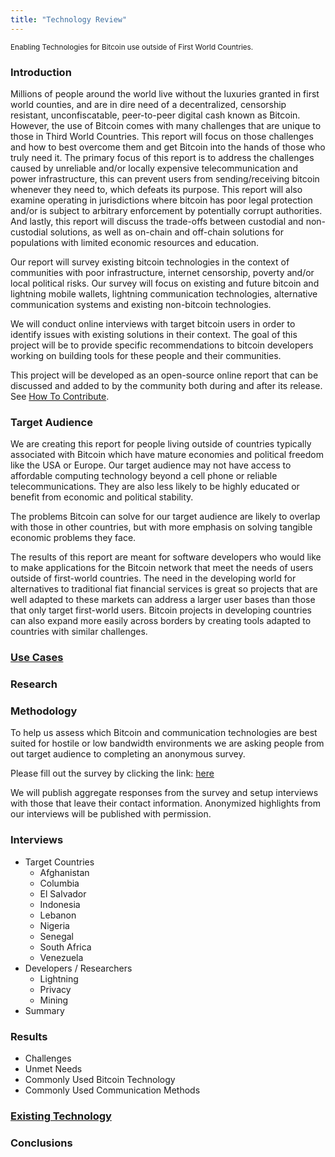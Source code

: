 ```yaml
---
title: "Technology Review"
---
```

<sub>Enabling Technologies for Bitcoin use outside of First World Countries.</sub>

### Introduction
Millions of people around the world live without the luxuries granted in first world counties, and are in dire need of a decentralized, censorship resistant, unconfiscatable, peer-to-peer digital cash known as Bitcoin. However, the use of Bitcoin comes with many challenges that are unique to those in Third World Countries. This report will focus on those challenges and how to best overcome them and get Bitcoin into the hands of those who truly need it. The primary focus of this report is to address the challenges caused by unreliable and/or locally expensive telecommunication and power infrastructure, this can prevent users from sending/receiving bitcoin whenever they need to, which defeats its purpose. This report will also examine operating in jurisdictions where bitcoin has poor legal protection and/or is subject to arbitrary enforcement by potentially corrupt authorities.  And lastly, this report will discuss the trade-offs between custodial and non-custodial solutions, as well as on-chain and off-chain solutions for populations with limited economic resources and education.

Our report will survey existing bitcoin technologies in the context of communities with poor infrastructure, internet censorship, poverty and/or local political risks. Our survey will focus on existing and future bitcoin and lightning mobile wallets, lightning communication technologies, alternative communication systems and existing non-bitcoin technologies.

We will conduct online interviews with target bitcoin users in order to identify issues with existing solutions in their context. The goal of this project will be to provide specific recommendations to bitcoin developers working on building tools for these people and their communities.

This project will be developed as an open-source online report that can be discussed and added to by the community both during and after its release. See [How To Contribute](contributing.md).

### Target Audience

We are creating this report for people living outside of countries typically associated with Bitcoin which have mature economies and political freedom like the USA or Europe. Our target audience may not have access to affordable computing technology beyond a cell phone or reliable telecommunications. They are also less likely to be highly educated or benefit from economic and political stability. 

The problems Bitcoin can solve for our target audience are likely to overlap with those in other countries, but with more emphasis on solving tangible economic problems they face.

The results of this report are meant for software developers who would like to make applications for the Bitcoin network that meet the needs of users outside of first-world countries. The need in the developing world for alternatives to traditional fiat financial services is great so projects that are well adapted to these markets can address a larger user bases than those that only target first-world users. Bitcoin projects in developing countries can also expand more easily across borders by creating tools adapted to countries with similar challenges.

### [Use Cases](technology_review/use_cases.md)

### Research

### Methodology

To help us assess which Bitcoin and communication technologies are best suited for hostile or low bandwidth environments we are asking people from out target audience to completing an anonymous survey.

Please fill out the survey by clicking the link: [here](https://cryptpad.fr/form/#/2/form/view/lv7VEOuagTz7oA3dEQ2xqITi31cBNB1TiGSXGb7jaQU/)

We will publish aggregate responses from the survey and setup interviews with those that leave their contact information. Anonymized highlights from our interviews will be published with permission.

### Interviews
* Target Countries
  * Afghanistan
  * Columbia
  * El Salvador
  * Indonesia
  * Lebanon
  * Nigeria
  * Senegal
  * South Africa
  * Venezuela
* Developers / Researchers
  * Lightning
  * Privacy
  * Mining
* Summary

### Results
* Challenges
* Unmet Needs
* Commonly Used Bitcoin Technology
* Commonly Used Communication Methods

### [Existing Technology](technology_review/existing_technology.md)

### Conclusions

